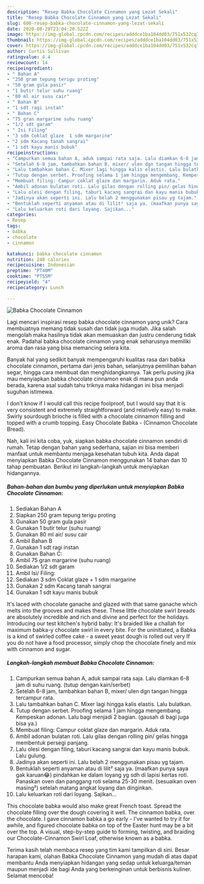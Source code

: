```yaml
---
description: "Resep Babka Chocolate Cinnamon yang Lezat Sekali"
title: "Resep Babka Chocolate Cinnamon yang Lezat Sekali"
slug: 600-resep-babka-chocolate-cinnamon-yang-lezat-sekali
date: 2020-08-20T23:04:20.522Z
image: https://img-global.cpcdn.com/recipes/adddce1ba104dd03/751x532cq70/babka-chocolate-cinnamon-foto-resep-utama.jpg
thumbnail: https://img-global.cpcdn.com/recipes/adddce1ba104dd03/751x532cq70/babka-chocolate-cinnamon-foto-resep-utama.jpg
cover: https://img-global.cpcdn.com/recipes/adddce1ba104dd03/751x532cq70/babka-chocolate-cinnamon-foto-resep-utama.jpg
author: Curtis Sullivan
ratingvalue: 4.4
reviewcount: 14
recipeingredient:
- " Bahan A"
- "250 gram tepung terigu proting"
- "50 gram gula pasir"
- "1 butir telur suhu ruang"
- "80 ml air susu cair"
- " Bahan B"
- "1 sdt ragi instan"
- " Bahan C"
- "75 gran margarine suhu ruang"
- "1/2 sdt garam"
- " Isi Filing"
- "3 sdm Coklat glaze  1 sdm margarine"
- "2 sdm Kacang tanah sangrai"
- "1 sdt kayu manis bubuk"
recipeinstructions:
- "Campurkan semua bahan A, aduk sampai rata saja. Lalu diamkan 6-8 jam di suhu ruang. (tutup dengan kain/serbet)"
- "Setelah 6-8 jam, tambahkan bahan B, mixer/ ulen dgn tangan hingga tercampur rata."
- "Lalu tambahkan bahan C. Mixer lagi hingga kalis elastis. Lalu bulatkan."
- "Tutup dengan serbet. Proofing selama 1 jam hingga mengembang. Kempeskan adonan. Lalu bagi menjadi 2 bagian. (gausah di bagi juga bisa ya.)"
- "Membuat filing: Campur coklat glaze dan margarin. Aduk rata."
- "Ambil adonan bulatan roti. Lalu gilas dengan rolling pin/ gelas hingga membentuk persegi panjang."
- "Lalu olesi dengan filing, taburi kacang sangrai dan kayu manis bubuk. Lalu gulung."
- "Jadinya akan seperti ini. Lalu belah 2 menggunakan pisau yg tajam."
- "Bentuklah seperti anyaman atau di lilit² saja ya. (maafkan punya saya gak karuan😂) pindahkan ke dalam loyang yg sdh di lapisi kertas roti. Panaskan oven dan panggang roti selama 25-30 menit. (sesuaikan oven masing²) setelah matang angkat loyang dan dinginkan."
- "Lalu keluarkan roti dari loyang. Sajikan..."
categories:
- Resep
tags:
- babka
- chocolate
- cinnamon

katakunci: babka chocolate cinnamon 
nutrition: 248 calories
recipecuisine: Indonesian
preptime: "PT40M"
cooktime: "PT55M"
recipeyield: "4"
recipecategory: Lunch

---
```



![Babka Chocolate Cinnamon](https://img-global.cpcdn.com/recipes/adddce1ba104dd03/751x532cq70/babka-chocolate-cinnamon-foto-resep-utama.jpg)

Lagi mencari inspirasi resep babka chocolate cinnamon yang unik? Cara membuatnya memang tidak susah dan tidak juga mudah. Jika salah mengolah maka hasilnya tidak akan memuaskan dan justru cenderung tidak enak. Padahal babka chocolate cinnamon yang enak seharusnya memiliki aroma dan rasa yang bisa memancing selera kita.

Banyak hal yang sedikit banyak mempengaruhi kualitas rasa dari babka chocolate cinnamon, pertama dari jenis bahan, selanjutnya pemilihan bahan segar, hingga cara membuat dan menghidangkannya. Tak perlu pusing jika mau menyiapkan babka chocolate cinnamon enak di mana pun anda berada, karena asal sudah tahu triknya maka hidangan ini bisa menjadi suguhan istimewa.

I don&#39;t know if I would call this recipe foolproof, but I would say that it is very consistent and extremely straightforward (and relatively easy) to make. Swirly sourdough brioche is filled with a chocolate cinnamon filling and topped with a crumb topping. Easy Chocolate Babka - (Cinnamon Chocolate Bread).


Nah, kali ini kita coba, yuk, siapkan babka chocolate cinnamon sendiri di rumah. Tetap dengan bahan yang sederhana, sajian ini bisa memberi manfaat untuk membantu menjaga kesehatan tubuh kita. Anda dapat menyiapkan Babka Chocolate Cinnamon menggunakan 14 bahan dan 10 tahap pembuatan. Berikut ini langkah-langkah untuk menyiapkan hidangannya.

<!--inarticleads1-->

##### Bahan-bahan dan bumbu yang diperlukan untuk menyiapkan Babka Chocolate Cinnamon:

1. Sediakan  Bahan A
1. Siapkan 250 gram tepung terigu proting
1. Gunakan 50 gram gula pasir
1. Gunakan 1 butir telur (suhu ruang)
1. Gunakan 80 ml air/ susu cair
1. Ambil  Bahan B
1. Gunakan 1 sdt ragi instan
1. Gunakan  Bahan C:
1. Ambil 75 gran margarine (suhu ruang)
1. Sediakan 1/2 sdt garam
1. Ambil  Isi/ Filing:
1. Sediakan 3 sdm Coklat glaze + 1 sdm margarine
1. Gunakan 2 sdm Kacang tanah sangrai
1. Gunakan 1 sdt kayu manis bubuk


It&#39;s laced with chocolate ganache and glazed with that same ganache which melts into the grooves and makes these. These little chocolate swirl breads are absolutely incredible and rich and divine and perfect for the holidays. Introducing our test kitchen&#39;s hybrid baby: It&#39;s braided like a challah for maximum babka-y chocolate swirl in every bite. For the uninitiated, a Babka is a kind of swirled coffee cake - a sweet yeast dough is rolled out very If you do not have a food processor, simply chop the chocolate finely and mix with cinnamon and sugar. 

<!--inarticleads2-->

##### Langkah-langkah membuat Babka Chocolate Cinnamon:

1. Campurkan semua bahan A, aduk sampai rata saja. Lalu diamkan 6-8 jam di suhu ruang. (tutup dengan kain/serbet)
1. Setelah 6-8 jam, tambahkan bahan B, mixer/ ulen dgn tangan hingga tercampur rata.
1. Lalu tambahkan bahan C. Mixer lagi hingga kalis elastis. Lalu bulatkan.
1. Tutup dengan serbet. Proofing selama 1 jam hingga mengembang. Kempeskan adonan. Lalu bagi menjadi 2 bagian. (gausah di bagi juga bisa ya.)
1. Membuat filing: Campur coklat glaze dan margarin. Aduk rata.
1. Ambil adonan bulatan roti. Lalu gilas dengan rolling pin/ gelas hingga membentuk persegi panjang.
1. Lalu olesi dengan filing, taburi kacang sangrai dan kayu manis bubuk. Lalu gulung.
1. Jadinya akan seperti ini. Lalu belah 2 menggunakan pisau yg tajam.
1. Bentuklah seperti anyaman atau di lilit² saja ya. (maafkan punya saya gak karuan😂) pindahkan ke dalam loyang yg sdh di lapisi kertas roti. Panaskan oven dan panggang roti selama 25-30 menit. (sesuaikan oven masing²) setelah matang angkat loyang dan dinginkan.
1. Lalu keluarkan roti dari loyang. Sajikan...


This chocolate babka would also make great French toast. Spread the chocolate filling over the dough covering it well. The cinnamon babka, over the chocolate. I gave cinnamon babka a go early - I&#39;ve wanted to try it for awhile, and figured chocolate babka on top of the Easter hunt may be a bit over the top. A visual, step-by-step guide to forming, twisting, and braiding our Chocolate-Cinnamon Swirl Loaf, otherwise known as a babka. 

Terima kasih telah membaca resep yang tim kami tampilkan di sini. Besar harapan kami, olahan Babka Chocolate Cinnamon yang mudah di atas dapat membantu Anda menyiapkan hidangan yang sedap untuk keluarga/teman maupun menjadi ide bagi Anda yang berkeinginan untuk berbisnis kuliner. Selamat mencoba!
